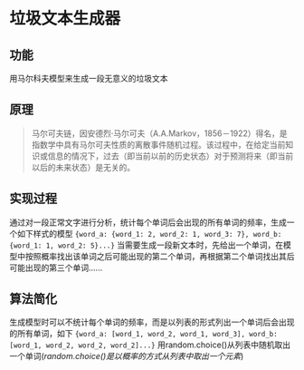 # 垃圾文本生成器
## 功能
用马尔科夫模型来生成一段无意义的垃圾文本

## 原理
> 马尔可夫链，因安德烈·马尔可夫（A.A.Markov，1856－1922）得名，是指数学中具有马尔可夫性质的离散事件随机过程。该过程中，在给定当前知识或信息的情况下，过去（即当前以前的历史状态）对于预测将来（即当前以后的未来状态）是无关的。

## 实现过程
通过对一段正常文字进行分析，统计每个单词后会出现的所有单词的频率，生成一个如下样式的模型
```{word_a: {word_1: 2, word_2: 1, word_3: 7}, word_b: {word_1: 1, word_2: 5}...}```
当需要生成一段新文本时，先给出一个单词，在模型中按照概率找出该单词之后可能出现的第二个单词，再根据第二个单词找出其后可能出现的第三个单词......

## 算法简化
生成模型时可以不统计每个单词的频率，而是以列表的形式列出一个单词后会出现的所有单词，如下
```{word_a: [word_1, word_2, word_1, word_3], word_b: [word_1, word_2, word_2, word_2]...}```
用random.choice()从列表中随机取出一个单词(*random.choice()是以概率的方式从列表中取出一个元素*)
